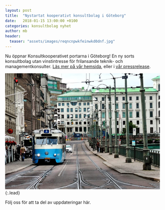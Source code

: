 ```yaml
---
layout: post
title:  "Nystartat kooperativt konsultbolag i Göteborg"
date:   2018-01-15 13:00:00 +0100
categories: konsultbolag nyhet
author: mb
header:
  teaser: "assets/images/reqncnpwkfeinwkd0dnf.jpg"
---
```

Nu öppnar Konsultkooperativet portarna i Göteborg! En ny sorts konsultbolag utan vinstintresse för frilansande teknik- och managementkonsulter. [Läs mer på vår hemsida](https://konsult.coop), eller i [vår pressrelease](https://www.mynewsdesk.com/se/konsultkooperativet/pressreleases/nytt-kooperativt-konsultbolag-etablerar-sig-i-goeteborg-2374436).

![Full-width image](/assets/img/reqncnpwkfeinwkd0dnf.jpg){:.lead}

Följ oss för att ta del av uppdateringar här.

